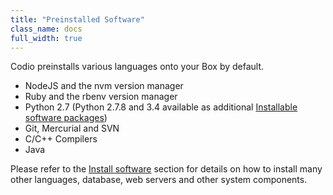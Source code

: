 ```yaml
---
title: "Preinstalled Software"
class_name: docs
full_width: true
---
```


Codio preinstalls various languages onto your Box by default. 

- NodeJS and the nvm version manager
- Ruby and the rbenv version manager
- Python 2.7 (Python 2.7.8 and 3.4 available as additional [Installable software packages]())
- Git, Mercurial and SVN
- C/C++ Compilers
- Java

Please refer to the [Install software]() section for details on how to install many other languages, database, web servers and other system components.


